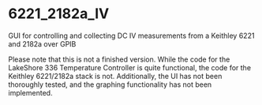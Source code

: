 # 6221_2182a_IV
GUI for controlling and collecting DC IV measurements from a Keithley 6221 and 2182a over GPIB

Please note that this is not a finished version. While the code for the LakeShore 336 Temperature Controller is quite functional, the code for the Keithley 6221/2182a stack is not. Additionally, the UI has not been thoroughly tested, and the graphing functionality has not been implemented.
